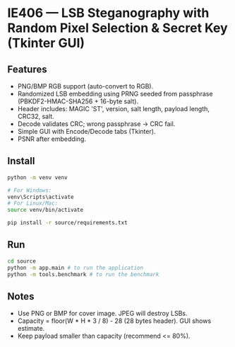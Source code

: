# IE406 — LSB Steganography with Random Pixel Selection & Secret Key (Tkinter GUI)

## Features
- PNG/BMP RGB support (auto-convert to RGB).
- Randomized LSB embedding using PRNG seeded from passphrase (PBKDF2-HMAC-SHA256 + 16-byte salt).
- Header includes: MAGIC 'ST', version, salt length, payload length, CRC32, salt.
- Decode validates CRC; wrong passphrase -> CRC fail.
- Simple GUI with Encode/Decode tabs (Tkinter).
- PSNR after embedding.

## Install
```bash
python -m venv venv

# For Windows: 
venv\Scripts\activate
# For Linux/Mac: 
source venv/bin/activate

pip install -r source/requirements.txt
```

## Run
```bash
cd source
python -m app.main # to run the application
python -m tools.benchmark # to run the benchmark
```

## Notes
- Use PNG or BMP for cover image. JPEG will destroy LSBs.
- Capacity = floor(W * H * 3 / 8) - 28 (28 bytes header). GUI shows estimate.
- Keep payload smaller than capacity (recommend <= 80%).
